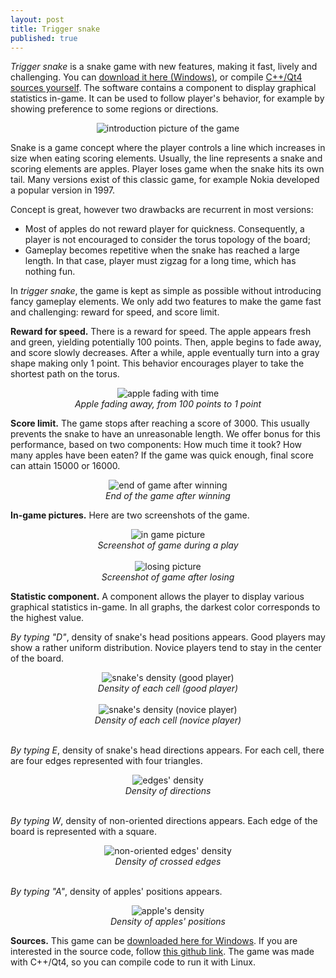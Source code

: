 ```yaml
---
layout: post
title: Trigger snake
published: true
---
```


*Trigger snake* is a snake game with new features, making it fast, lively and challenging. You can <a href="https://github.com/ahstat/trigger-snake/raw/master/release/trigger-snake_win8.zip">download it here (Windows)</a>, or compile <a href="https://github.com/ahstat/trigger-snake">C++/Qt4 sources yourself</a>. The software contains a component to display graphical statistics in-game. It can be used to follow player's behavior, for example by showing preference to some regions or directions.

<center><img src="../images/2014-10-11-Trigger-snake/snake_intro.png" alt="introduction picture of the game"/></center>



Snake is a game concept where the player controls a line which increases in size when eating scoring elements. Usually, the line represents a snake and scoring elements are apples. Player loses game when the snake hits its own tail. Many versions exist of this classic game, for example Nokia developed a popular version in 1997.

Concept is great, however two drawbacks are recurrent in most versions:
<ul>
<li>
Most of apples do not reward player for quickness. Consequently, a player is not encouraged to consider the torus topology of the board;
</li>
<li>
Gameplay becomes repetitive when the snake has reached a large length. In that case, player must zigzag for a long time, which has nothing fun.
</li>
</ul>

In *trigger snake*, the game is kept as simple as possible without introducing fancy gameplay elements. We only add two features to make the game fast and challenging: reward for speed, and score limit.

**Reward for speed.**
There is a reward for speed. The apple appears fresh and green, yielding potentially 100 points. Then, apple begins to fade away, and score slowly decreases. After a while, apple eventually turn into a gray shape making only 1 point. This behavior encourages player to take the shortest path on the torus.
<center><img src="../images/2014-10-11-Trigger-snake/fade_apple.png" alt="apple fading with time"/>
</center>
<center><em>Apple fading away, from 100 points to 1 point</em></center>

**Score limit.**
The game stops after reaching a score of 3000. This usually prevents the snake to have an unreasonable length. We offer bonus for this performance, based on two components: How much time it took? How many apples have been eaten? If the game was quick enough, final score can attain 15000 or 16000.

<center><img src="../images/2014-10-11-Trigger-snake/end2.png" alt="end of game after winning"/>
</center>
<center><em>End of the game after winning</em></center>

**In-game pictures.**
Here are two screenshots of the game.

<center><img src="../images/2014-10-11-Trigger-snake/ingame.png" alt="in game picture"/>
</center>
<center><em>Screenshot of game during a play</em></center>

<br>

<center><img src="../images/2014-10-11-Trigger-snake/lose.png" alt="losing picture"/>
</center>
<center><em>Screenshot of game after losing</em></center>

**Statistic component.**
A component allows the player to display various graphical statistics in-game. In all graphs, the darkest color corresponds to the highest value.

*By typing "D"*, density of snake's head positions appears. Good players may show a rather uniform distribution. Novice players tend to stay in the center of the board.

<center><img src="../images/2014-10-11-Trigger-snake/end_d.png" alt="snake's density (good player)"/>
</center>
<center><em>Density of each cell (good player)</em></center>

<br>

<center><img src="../images/2014-10-11-Trigger-snake/end_d_new.png" alt="snake's density (novice player)"/>
</center>
<center><em>Density of each cell (novice player)</em></center>

<br>

*By typing E*, density of snake's head directions appears. For each cell, there are four edges represented with four triangles.

<center><img src="../images/2014-10-11-Trigger-snake/end_e.png" alt="edges' density"/>
</center>
<center><em>Density of directions</em></center>

<br>

*By typing W*, density of non-oriented directions appears. Each edge of the board is represented with a square.

<center><img src="../images/2014-10-11-Trigger-snake/end_ne.png" alt="non-oriented edges' density"/>
</center>
<center><em>Density of crossed edges</em></center>

<br>

*By typing "A"*, density of apples' positions appears. 

<center><img src="../images/2014-10-11-Trigger-snake/end_a.png" alt="apple's density"/>
</center>
<center><em>Density of apples' positions</em></center>

**Sources.**
This game can be <a href="https://github.com/ahstat/trigger-snake/blob/master/release/trigger-snake_win8.zip">downloaded here for Windows</a>. If you are interested in the source code, follow <a href="https://github.com/ahstat/trigger-snake">this github link</a>. The game was made with C++/Qt4, so you can compile code to run it with Linux.
